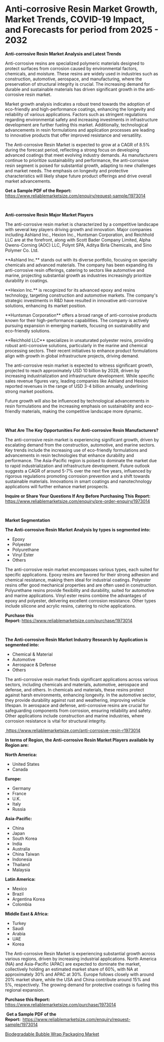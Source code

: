 <p><h1>Anti-corrosive Resin Market Growth, Market Trends, COVID-19 Impact, and Forecasts for period from 2025 - 2032</h1></p><p><strong>Anti-corrosive Resin Market Analysis and Latest Trends</strong></p>
<p><p>Anti-corrosive resins are specialized polymeric materials designed to protect surfaces from corrosion caused by environmental factors, chemicals, and moisture. These resins are widely used in industries such as construction, automotive, aerospace, and manufacturing, where the preservation of structural integrity is crucial. The increasing demand for durable and sustainable materials has driven significant growth in the anti-corrosive resin market.</p><p>Market growth analysis indicates a robust trend towards the adoption of eco-friendly and high-performance coatings, enhancing the longevity and reliability of various applications. Factors such as stringent regulations regarding environmental safety and increasing investments in infrastructure development are further fueling this market. Additionally, technological advancements in resin formulations and application processes are leading to innovative products that offer improved resistance and versatility.</p><p>The Anti-corrosive Resin Market is expected to grow at a CAGR of 8.5% during the forecast period, reflecting a strong focus on developing advanced coatings that meet evolving industry demands. As manufacturers continue to prioritize sustainability and performance, the anti-corrosive resin segment is poised for substantial growth, adapting to new challenges and market needs. The emphasis on longevity and protective characteristics will likely shape future product offerings and drive overall market advancements.</p></p>
<p><strong>Get a Sample PDF of the Report:&nbsp;</strong> <a href="https://www.reliablemarketsize.com/enquiry/request-sample/1973014?utm_campaign=1998&utm_medium=2&utm_source=Github&utm_content=ia&utm_term=04022025&utm_id=anti-corrosive-resin">https://www.reliablemarketsize.com/enquiry/request-sample/1973014</a></p>
<p>&nbsp;</p>
<p><strong>Anti-corrosive Resin Major Market Players</strong></p>
<p><p>The anti-corrosive resin market is characterized by a competitive landscape with several key players driving growth and innovation. Major companies including Ashland Inc., Hexion Inc., Huntsman Corporation, and Reichhold LLC are at the forefront, along with Scott Bader Company Limited, Alpha Owens-Corning (AOC) LLC, Polynt SPA, Aditya Birla Chemicals, and Sino Polymer Co. Ltd.</p><p>**Ashland Inc.** stands out with its diverse portfolio, focusing on specialty chemicals and advanced materials. The company has been expanding its anti-corrosive resin offerings, catering to sectors like automotive and marine, projecting substantial growth as industries increasingly prioritize durability in coatings.</p><p>**Hexion Inc.** is recognized for its advanced epoxy and resins technology, targeting construction and automotive markets. The company's strategic investments in R&D have resulted in innovative anti-corrosive solutions, enhancing its market position.</p><p>**Huntsman Corporation** offers a broad range of anti-corrosive products known for their high-performance capabilities. The company is actively pursuing expansion in emerging markets, focusing on sustainability and eco-friendly solutions.</p><p>**Reichhold LLC** specializes in unsaturated polyester resins, providing robust anti-corrosive solutions, particularly in the marine and chemical processing sectors. Their recent initiatives to enhance product formulations align with growth in global infrastructure projects, driving demand.</p><p>The anti-corrosive resin market is expected to witness significant growth, projected to reach approximately USD 10 billion by 2028, driven by increasing industrialization and infrastructure development. While specific sales revenue figures vary, leading companies like Ashland and Hexion reported revenues in the range of USD 3-4 billion annually, underlining strong market positions.</p><p>Future growth will also be influenced by technological advancements in resin formulations and the increasing emphasis on sustainability and eco-friendly materials, making the competitive landscape more dynamic.</p></p>
<p>&nbsp;</p>
<p><strong>What Are The Key Opportunities For Anti-corrosive Resin Manufacturers?</strong></p>
<p><p>The anti-corrosive resin market is experiencing significant growth, driven by escalating demand from the construction, automotive, and marine sectors. Key trends include the increasing use of eco-friendly formulations and advancements in resin technologies that enhance durability and performance. The Asia-Pacific region is poised to dominate the market due to rapid industrialization and infrastructure development. Future outlook suggests a CAGR of around 5-7% over the next five years, influenced by rigorous regulations promoting corrosion prevention and a shift towards sustainable materials. Innovations in smart coatings and nanotechnology applications will further enhance market prospects.</p></p>
<p><strong>Inquire or Share Your Questions If Any Before Purchasing This Report:</strong> <a href="https://www.reliablemarketsize.com/enquiry/pre-order-enquiry/1973014?utm_campaign=1998&utm_medium=2&utm_source=Github&utm_content=ia&utm_term=04022025&utm_id=anti-corrosive-resin">https://www.reliablemarketsize.com/enquiry/pre-order-enquiry/1973014</a></p>
<p>&nbsp;</p>
<p><strong>Market Segmentation</strong></p>
<p><strong>The Anti-corrosive Resin Market Analysis by types is segmented into:</strong></p>
<p><ul><li>Epoxy</li><li>Polyester</li><li>Polyurethane</li><li>Vinyl Ester</li><li>Others</li></ul></p>
<p><p>The anti-corrosive resin market encompasses various types, each suited for specific applications. Epoxy resins are favored for their strong adhesion and chemical resistance, making them ideal for industrial coatings. Polyester resins offer good mechanical properties and are often used in construction. Polyurethane resins provide flexibility and durability, suited for automotive and marine applications. Vinyl ester resins combine the advantages of epoxy and polyester, delivering excellent corrosion resistance. Other types include silicone and acrylic resins, catering to niche applications.</p></p>
<p><strong>Purchase this Report:&nbsp;</strong><a href="https://www.reliablemarketsize.com/purchase/1973014?utm_campaign=1998&utm_medium=2&utm_source=Github&utm_content=ia&utm_term=04022025&utm_id=anti-corrosive-resin">https://www.reliablemarketsize.com/purchase/1973014</a></p>
<p>&nbsp;</p>
<p><strong>The Anti-corrosive Resin Market Industry Research by Application is segmented into:</strong></p>
<p><ul><li>Chemical & Material</li><li>Automotive</li><li>Aerospace & Defense</li><li>Others</li></ul></p>
<p><p>The anti-corrosive resin market finds significant applications across various sectors, including chemicals and materials, automotive, aerospace and defense, and others. In chemicals and materials, these resins protect against harsh environments, enhancing longevity. In the automotive sector, they provide durability against rust and weathering, improving vehicle lifespan. In aerospace and defense, anti-corrosive resins are crucial for safeguarding components from corrosion, ensuring reliability and safety. Other applications include construction and marine industries, where corrosion resistance is vital for structural integrity.</p></p>
<p><a href="https://www.reliablemarketsize.com/anti-corrosive-resin-r1973014?utm_campaign=1998&utm_medium=2&utm_source=Github&utm_content=ia&utm_term=04022025&utm_id=anti-corrosive-resin">&nbsp;https://www.reliablemarketsize.com/anti-corrosive-resin-r1973014</a></p>
<p><strong>In terms of Region, the Anti-corrosive Resin Market Players available by Region are:</strong></p>
<p>
    <p> <strong> North America: </strong>
        <ul>
            <li>United States</li>
            <li>Canada</li>
        </ul>
        </p> 
    <p> <strong> Europe: </strong>
        <ul>
            <li>Germany</li>
            <li>France</li>
            <li>U.K.</li>
            <li>Italy</li>
            <li>Russia</li>
        </ul>
        </p> 
    <p> <strong> Asia-Pacific: </strong>
        <ul>
            <li>China</li>
            <li>Japan</li>
            <li>South Korea</li>
            <li>India</li>
            <li>Australia</li>
            <li>China Taiwan</li>
            <li>Indonesia</li>
            <li>Thailand</li>
            <li>Malaysia</li>
        </ul>
        </p> 
    <p> <strong> Latin America: </strong>
        <ul>
            <li>Mexico</li>
            <li>Brazil</li>
            <li>Argentina Korea</li>
            <li>Colombia</li>
        </ul>
        </p> 
    <p> <strong> Middle East & Africa: </strong>
        <ul>
            <li>Turkey</li>
            <li>Saudi</li>
            <li>Arabia</li>
            <li>UAE</li>
            <li>Korea</li>
        </ul>
    </p>
    </p>
<p><p>The Anti-corrosive Resin Market is experiencing substantial growth across various regions, driven by increasing industrial applications. North America (NA) and Asia-Pacific (APAC) are expected to dominate the market, collectively holding an estimated market share of 60%, with NA at approximately 30% and APAC at 30%. Europe follows closely with around 20% market share, while the USA and China contribute around 15% and 5%, respectively. The growing demand for protective coatings is fueling this regional expansion.</p></p>
<p><strong>Purchase this Report: </strong><a href="https://www.reliablemarketsize.com/purchase/1973014?utm_campaign=1998&utm_medium=2&utm_source=Github&utm_content=ia&utm_term=04022025&utm_id=anti-corrosive-resin">https://www.reliablemarketsize.com/purchase/1973014</a></p>
<p>&nbsp;<strong>Get a Sample PDF of the Report:&nbsp;&nbsp;</strong><a href="https://www.reliablemarketsize.com/enquiry/request-sample/1973014?utm_campaign=1998&utm_medium=2&utm_source=Github&utm_content=ia&utm_term=04022025&utm_id=anti-corrosive-resin">https://www.reliablemarketsize.com/enquiry/request-sample/1973014</a></p>
<p><strong></strong></p>
<p><p><a href="https://github.com/dringals/Market-Research-Report-List-6/blob/main/biodegradable-bubble-wrap-packaging-market.md?utm_campaign=1998&utm_medium=2&utm_source=Github&utm_content=ia&utm_term=04022025&utm_id=anti-corrosive-resin">Biodegradable Bubble Wrap Packaging Market</a></p></p>